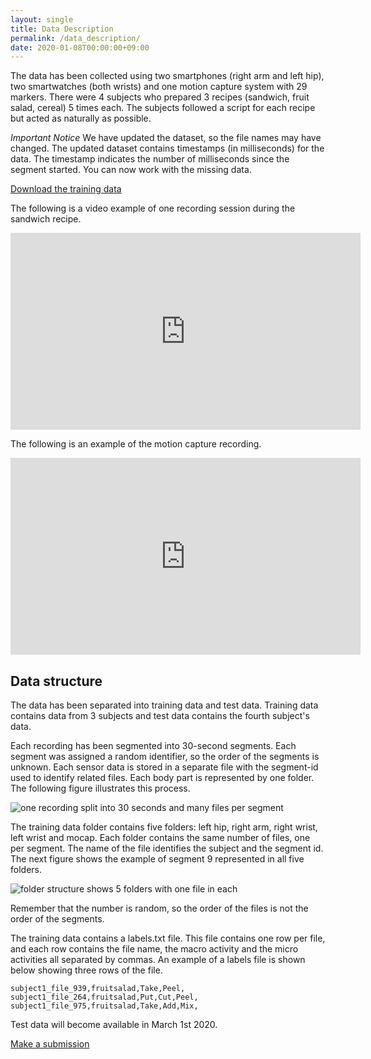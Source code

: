 ```yaml
---
layout: single
title: Data Description
permalink: /data_description/
date: 2020-01-08T00:00:00+09:00
---
```

The data has been collected using two smartphones (right arm and left hip), two smartwatches (both wrists) and one motion capture system with 29 markers. There were 4 subjects who prepared 3 recipes (sandwich, fruit salad, cereal) 5 times each. The subjects followed a script for each recipe but acted as naturally as possible.

*Important Notice*
We have updated the dataset, so the file names may have changed. The updated dataset contains timestamps (in milliseconds) for the data. The timestamp indicates the number of milliseconds since the segment started. You can now work with the missing data.

[Download the training data](https://ieee-dataport.org/open-access/cooking-activity-dataset-macro-and-micro-activities)

The following is a video example of one recording session during the sandwich recipe.
<iframe width="560" height="315" src="https://www.youtube-nocookie.com/embed/CuL029l5Vpg" frameborder="0" allow="accelerometer; autoplay; encrypted-media; gyroscope; picture-in-picture" allowfullscreen></iframe>

The following is an example of the motion capture recording.
<iframe width="560" height="315" src="https://www.youtube-nocookie.com/embed/9h4AwslZQ_o" frameborder="0" allow="accelerometer; autoplay; encrypted-media; gyroscope; picture-in-picture" allowfullscreen></iframe>

## Data structure
The data has been separated into training data and test data. Training data contains data from 3 subjects and test data contains the fourth subject's data.

Each recording has been segmented into 30-second segments. Each segment was assigned a random identifier, so the order of the segments is unknown. Each sensor data is stored in a separate file with the segment-id used to identify related files. Each body part is represented by one folder. The following figure illustrates this process.

![one recording split into 30 seconds and many files per segment](/cook2020/assets/images/datastructure.png)


The training data folder contains five folders: left hip, right arm, right wrist, left wrist and mocap. Each folder contains the same number of files, one per segment. The name of the file identifies the subject and the segment id. The next figure shows the example of segment 9 represented in all five folders.

![folder structure shows 5 folders with one file in each](/cook2020/assets/images/folder_structure.png)

Remember that the number is random, so the order of the files is not the order of the segments.

The training data contains a labels.txt file. This file contains one row per file, and each row contains the file name, the macro activity and the micro activities all separated by commas. An example of a labels file is shown below showing three rows of the file.
```
subject1_file_939,fruitsalad,Take,Peel,
subject1_file_264,fruitsalad,Put,Cut,Peel,
subject1_file_975,fruitsalad,Take,Add,Mix,
```

Test data will become available in March 1st 2020.

[Make a submission](/cook2020/submit/)
